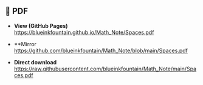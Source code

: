 ## 📄 PDF

- **View (GitHub Pages)**  
  https://blueinkfountain.github.io/Math_Note/Spaces.pdf

- **Mirror
  https://github.com/blueinkfountain/Math_Note/blob/main/Spaces.pdf

- **Direct download**  
  https://raw.githubusercontent.com/blueinkfountain/Math_Note/main/Spaces.pdf
